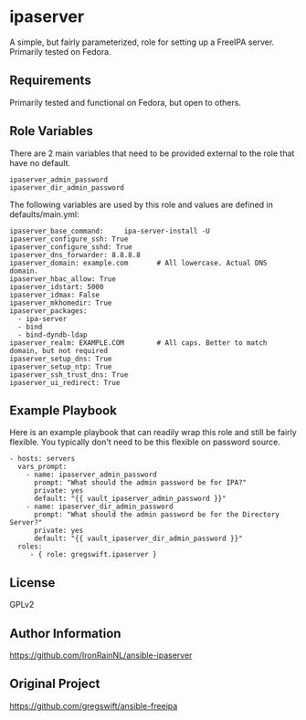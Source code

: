 ipaserver
=========

A simple, but fairly parameterized, role for setting up a FreeIPA server. Primarily tested on Fedora.

Requirements
------------

Primarily tested and functional on Fedora, but open to others.

Role Variables
--------------

There are 2 main variables that need to be provided external to the role that have no default. 

    ipaserver_admin_password
    ipaserver_dir_admin_password

The following variables are used by this role and values are defined in defaults/main.yml:

    ipaserver_base_command:     ipa-server-install -U
    ipaserver_configure_ssh: True
    ipaserver_configure_sshd: True
    ipaserver_dns_forwarder: 8.8.8.8
    ipaserver_domain: example.com       # All lowercase. Actual DNS domain.
    ipaserver_hbac_allow: True
    ipaserver_idstart: 5000
    ipaserver_idmax: False
    ipaserver_mkhomedir: True
    ipaserver_packages:
      - ipa-server
      - bind
      - bind-dyndb-ldap
    ipaserver_realm: EXAMPLE.COM        # All caps. Better to match domain, but not required
    ipaserver_setup_dns: True
    ipaserver_setup_ntp: True
    ipaserver_ssh_trust_dns: True
    ipaserver_ui_redirect: True


Example Playbook
----------------

Here is an example playbook that can readily wrap this role and still be fairly flexible.  You typically don't need to be this flexible on password source.

    - hosts: servers
      vars_prompt:
        - name: ipaserver_admin_password
          prompt: "What should the admin password be for IPA?"
          private: yes
          default: "{{ vault_ipaserver_admin_password }}"
        - name: ipaserver_dir_admin_password
          prompt: "What should the admin password be for the Directory Server?"
          private: yes
          default: "{{ vault_ipaserver_dir_admin_password }}"
      roles:
         - { role: gregswift.ipaserver }

License
-------

GPLv2

Author Information
------------------

https://github.com/IronRainNL/ansible-ipaserver

Original Project
----------------
https://github.com/gregswift/ansible-freeipa
